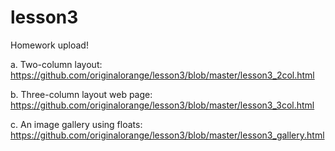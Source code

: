 # lesson3
Homework upload!

a.  Two-column layout: 
    https://github.com/originalorange/lesson3/blob/master/lesson3_2col.html

b.  Three-column layout web page:
    https://github.com/originalorange/lesson3/blob/master/lesson3_3col.html

c.  An image gallery using floats:
  https://github.com/originalorange/lesson3/blob/master/lesson3_gallery.html
